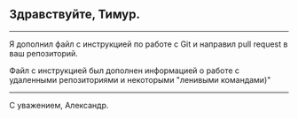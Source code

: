 ## Здравствуйте, Тимур. ##

__________________________

Я дополнил файл с инструкцией по работе с Git и направил pull request в  ваш репозиторий.

 Файл с инструкцией был дополнен информацией о работе с  удаленными репозиториями и некоторыми "ленивыми командами)" 

 __________________________

 С уважением, Александр.